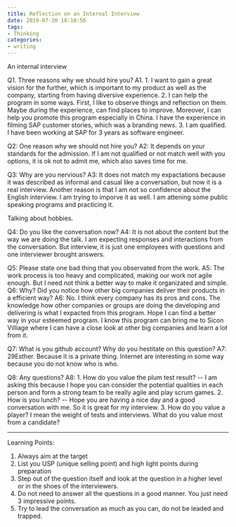 ```yaml
---
title: Reflection on an Internal Interview
date: 2019-07-30 18:10:56
tags:
- Thinking
categories:
- writing
---
```

An internal interview

Q1. Three reasons why we should hire you?
A1. 1. I want to gain a great vision for the further, which is important to my product as well as the company, starting from having diversive experience.
    2. I can help the program in some ways. First, I like to observe things and reflection on them. Maybe during the experience, can find places to improve. Moreover, I can help you promote this program especially in China. I have the experience in filming SAP customer stories, which was a branding news.
    3. I am qualified. I have been working at SAP for 3 years as software engineer.

Q2: One reason why we should not hire you?
A2: It depends on your standards for the admission. If I am not qualified or not match well with you options, it is ok not to admit me, which also saves time for me.

Q3: Why are you nervious?
A3: It does not match my expactations because it was described as informal and casual like a conversation, but now it is a real interview. Another reason is that I am not so confidence about the English interview. I am trying to imporve it as well. I am attening some public speaking programs and practicing it.

Talking about hobbies.

Q4: Do you like the conversation now? 
A4: It is not about the content but the way we are doing the talk. I am expecting responses and interactions from the conversation. But interview, it is just one employees with questions and one interviewer brought answers.

Q5: Please state one bad thing that you observated from the work.
A5: The work process is too heavy and complicated, making our work not agile enough. But I need not think a better way to make it organizated and simple.
Q6: Why? Did you notice how other big companies deliver their products in a efficient way?
A6: No. I think every company has its pros and cons. The knowledge how other companies or groups are doing the developing and delivering is what I expacted from this program. Hope I can find a better way in your esteemed program. I know this program can bring me to Sicon Villiage where I can have a close look at other big companies and learn a lot from it.

Q7: What is you github account? Why do you hestitate on this question?
A7: 29Esther. Because it is a private thing. Internet are interesting in some way because you do not know who is who.

Q8: Any questions?
A8: 1. How do you value the plum test result? -- I am asking this because I hope you can consider the potential qualities in each person and form a strong team to be really agile and play scrum games.
    2. How is you lunch? -- Hope you are having a nice day and a good conversation with me. So it is great for my interview.
    3. How do you value a player? I mean the weight of tests and interviews. What do you value most from a candidate?

---
Learning Points:
1. Always aim at the target
2. List you USP (unique selling point) and high light points during preparation
3. Step out of the question itself and look at the question in a higher level or in the shoes of the interviewers.
4. Do not need to answer all the questions in a good manner. You just need 3 impressive points.
5. Try to lead the conversation as much as you can, do not be leaded and trapped.
